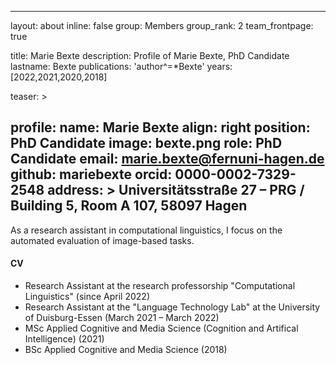 ------
layout: about
inline: false
group: Members
group_rank: 2
team_frontpage: true

title: Marie Bexte
description: Profile of Marie Bexte, PhD Candidate
lastname: Bexte
publications: 'author^=*Bexte'
years: [2022,2021,2020,2018]

teaser: >
    

profile:
    name: Marie Bexte
    align: right
    position: PhD Candidate
    image: bexte.png
    role: PhD Candidate
    email: marie.bexte@fernuni-hagen.de
    github: mariebexte
    orcid: 0000-0002-7329-2548
    address: >
        Universitätsstraße 27 – PRG / Building 5, Room A 107, 58097 Hagen
---

As a research assistant in computational linguistics, I focus on the automated evaluation of image-based tasks.

#### CV

- Research Assistant at the research professorship "Computational Linguistics" (since April 2022)
- Research Assistant at the "Language Technology Lab" at the University of Duisburg-Essen (March 2021 – March 2022)
- MSc Applied Cognitive and Media Science (Cognition and Artifical Intelligence) (2021)
- BSc Applied Cognitive and Media Science (2018)
